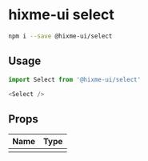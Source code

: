 # hixme-ui select

```bash
npm i --save @hixme-ui/select
```

## Usage

```javascript
import Select from '@hixme-ui/select'

<Select />

```

## Props

| Name            | Type        |
| --------------- | ----------- |
|                 |             |

